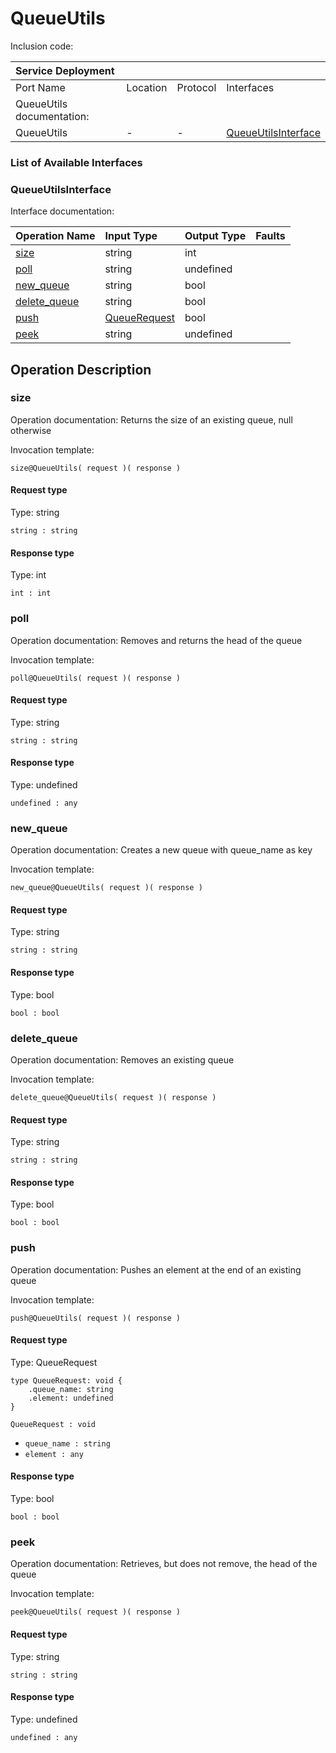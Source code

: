 <!-- cSpell:disable -->
<!-- markdownlint-disable -->
<!-- editorconfig-checker-disable -->

# QueueUtils

Inclusion code: 

| Service Deployment        |          |          |                                                           |
|:--------------------------|:---------|:---------|:----------------------------------------------------------|
| Port Name                 | Location | Protocol | Interfaces                                                |
| QueueUtils documentation: |          |          |                                                           |
| QueueUtils                | -        | -        | [QueueUtilsInterface](queue_utils.md#QueueUtilsInterface) |

### List of Available Interfaces

### QueueUtilsInterface <a id="QueueUtilsInterface"></a>

Interface documentation:

| Operation Name                               | Input Type                                  | Output Type | Faults |
|:---------------------------------------------|:--------------------------------------------|:------------|:-------|
| [size](queue_utils.md#size)                  | string                                      | int         |        |
| [poll](queue_utils.md#poll)                  | string                                      | undefined   |        |
| [new\_queue](queue_utils.md#new_queue)       | string                                      | bool        |        |
| [delete\_queue](queue_utils.md#delete_queue) | string                                      | bool        |        |
| [push](queue_utils.md#push)                  | [QueueRequest](queue_utils.md#QueueRequest) | bool        |        |
| [peek](queue_utils.md#peek)                  | string                                      | undefined   |        |

## Operation Description

### size <a id="size"></a>

Operation documentation: Returns the size of an existing queue, null otherwise

Invocation template:

```jolie
size@QueueUtils( request )( response )
```

#### Request type

Type: string

`string : string`

#### Response type

Type: int

`int : int`

### poll <a id="poll"></a>

Operation documentation: Removes and returns the head of the queue

Invocation template:

```jolie
poll@QueueUtils( request )( response )
```

#### Request type

Type: string

`string : string`

#### Response type

Type: undefined

`undefined : any`

### new\_queue <a id="new_queue"></a>

Operation documentation: Creates a new queue with queue\_name as key

Invocation template:

```jolie
new_queue@QueueUtils( request )( response )
```

#### Request type

Type: string

`string : string`

#### Response type

Type: bool

`bool : bool`

### delete\_queue <a id="delete_queue"></a>

Operation documentation: Removes an existing queue

Invocation template:

```jolie
delete_queue@QueueUtils( request )( response )
```

#### Request type

Type: string

`string : string`

#### Response type

Type: bool

`bool : bool`

### push <a id="push"></a>

Operation documentation: Pushes an element at the end of an existing queue

Invocation template:

```jolie
push@QueueUtils( request )( response )
```

#### Request type <a id="QueueRequest"></a>

Type: QueueRequest

```jolie
type QueueRequest: void {
    .queue_name: string
    .element: undefined
}
```

`QueueRequest : void`

* `queue_name : string`
* `element : any`

#### Response type

Type: bool

`bool : bool`

### peek <a id="peek"></a>

Operation documentation: Retrieves, but does not remove, the head of the queue

Invocation template:

```jolie
peek@QueueUtils( request )( response )
```

#### Request type

Type: string

`string : string`

#### Response type

Type: undefined

`undefined : any`

